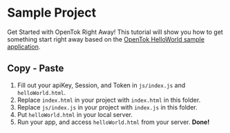 # Sample Project

Get Started with OpenTok Right Away!
This tutorial will show you how to get something start right away based on the [OpenTok HelloWorld sample application](http://www.tokbox.com/opentok/api/tools/js/tutorials/helloworld.html).  

## Copy - Paste

1. Fill out your apiKey, Session, and Token in `js/index.js` and `helloWorld.html`.  
2. Replace `index.html` in your project with `index.html` in this folder.  
3. Replace `js/index.js` in your project with `index.js` in this folder.  
4. Put `helloWorld.html` in your local server.  
5. Run your app, and access `helloWorld.html` from your server. **Done!**  
